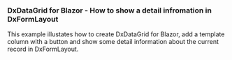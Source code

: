 ### DxDataGrid for Blazor - How to show a detail infromation in DxFormLayout

This example illustates how to create DxDataGrid for Blazor, add a template column with a button and show some detail information about the current record in DxFormLayout.
